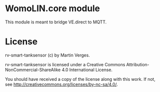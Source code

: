 # WomoLIN.core module 

This module is meant to bridge VE.direct to MQTT.

# License

rv-smart-tanksensor (c) by Martin Verges.

rv-smart-tanksensor is licensed under a Creative Commons Attribution-NonCommercial-ShareAlike 4.0 International License.

You should have received a copy of the license along with this work.
If not, see <http://creativecommons.org/licenses/by-nc-sa/4.0/>.


